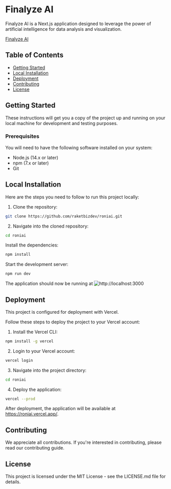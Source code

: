 # Finalyze AI

Finalyze AI is a Next.js application designed to leverage the power of artificial intelligence for data analysis and visualization.

[Finalyze AI](https://github.com/raketbizdev/roniai/blob/dev/public/static/images/logo/roniai.png)

## Table of Contents

- [Getting Started](#getting-started)
- [Local Installation](#local-installation)
- [Deployment](#deployment)
- [Contributing](#contributing)
- [License](#license)

## Getting Started

These instructions will get you a copy of the project up and running on your local machine for development and testing purposes.

### Prerequisites

You will need to have the following software installed on your system:

- Node.js (14.x or later)
- npm (7.x or later)
- Git

## Local Installation

Here are the steps you need to follow to run this project locally:

1. Clone the repository:

```bash
git clone https://github.com/raketbizdev/roniai.git
```

2. Navigate into the cloned repository:

```bash
cd roniai
```

Install the dependencies:

```bash
npm install
```

Start the development server:

```bash
npm run dev
```

The application should now be running at ![http://localhost:3000](http://localhost:3000)

## Deployment

This project is configured for deployment with Vercel.

Follow these steps to deploy the project to your Vercel account:

1. Install the Vercel CLI:

```bash
npm install -g vercel
```

2. Login to your Vercel account:

```bash
vercel login
```

3. Navigate into the project directory:

```bash
cd roniai
```

4. Deploy the application:

```bash
vercel --prod
```

After deployment, the application will be available at https://roniai.vercel.app/.

## Contributing

We appreciate all contributions. If you're interested in contributing, please read our contributing guide.

## License

This project is licensed under the MIT License - see the LICENSE.md file for details.
